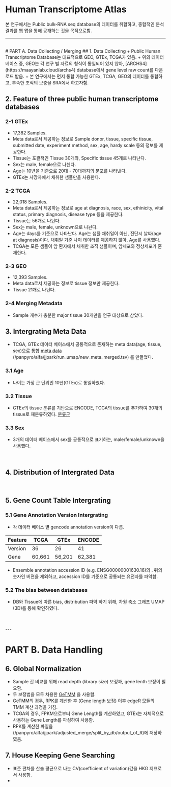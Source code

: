 # Human Transcriptome Atlas
본 연구에서는 Public bulk-RNA seq database의 데이터를 취합하고, 종합적인 분석 결과를 웹 앱을 통해 공개하는 것을 목적으로함.

----

</br>
# PART A. Data Collecting / Merging 
## 1. Data Collecting
+ Public Human Transcriptome Database는 대표적으로 GEO, GTEx, TCGA가 있음.
+ 위의 데이터 베이스 중, GEO는 각 연구 별 자료의 형식이 통일되어 있지 않아, [ARCHS4](https://maayanlab.cloud/archs4) database에서 gene level raw count를 다운로드 받음.
+ 본 연구에서는 먼저 통합 가능한 GTEx, TCGA, GEO의 데이터를 통합하고, 부족한 조직의 보충을 SRA에서 하고자함.

</br>

## 2. Feature of three public human transcriptome databases
### 2-1 GTEx
  + 17,382 Samples.
  + Meta data로서 제공하는 정보로 Sample donor, tissue, specific tissue, submitted date, experiment method, sex, age, hardy scale 등의 정보를 제공한다.
  + Tissue는 포괄적인 Tissue 30개와, Specific tissue 45개로 나타난다.
  + Sex는 male, female으로 나뉜다.
  + Age는 10년을 기준으로 20대 - 70대까지의 분포를 나타낸다.
  + GTEx는 사망자에서 채취한 샘플만을 사용한다.
### 2-2 TCGA
  + 22,018 Samples.
  + Meta data로서 제공하는 정보로 age at diagnosis, race, sex, ethinicity, vital status, primary diagnosis, disease type 등을 제공한다. 
  + Tissue는 56개로 나뉜다.
  + Sex는 male, female, unknown으로 나뉜다.
  + Age는 days를 기준으로 나타난다. Age는 샘플 채취일이 아닌, 진단시 날짜(age at diagnosis)이다. 채취일 기준 나이 데이터를 제공하지 않아, Age를 사용했다.
  + TCGA는 모든 샘플이 암 환자에서 채취한 조직 샘플이며, 암세포와 정상세포가 혼재한다.
### 2-3 GEO
  + 12,393 Samples.
  + Meta data로서 제공하는 정보로 tissue 정보만 제공한다.
  + Tissue 21개로 나뉜다.
### 2-4 Merging Metadata
  + Sample 개수가 충분한 major tissue 30개만을 연구 대상으로 삼았다. 

## 3. Intergrating Meta Data
+ TCGA, GTEx  데이터 베이스에서 공통적으로 존재하는 meta data(age, tissue, sex)으로 통합 [meta data](https://github.com/Park-JungJoon/Human-transcriptome-atlas/blob/main/Supplementary%20data/META_MERGED_COMPLETE.tsv) (/panpyro/alfa/jjpark/run_umap/new_meta_merged.tsv) 를 만들었다.
### 3.1 Age
  + 나이는 가장 큰 단위인 10년(GTEx)로 통일하였다. 
### 3.2 Tissue
  + GTEx의 tissue 분류를 기반으로 ENCODE, TCGA의 tissue를 추가하여 30개의 tissue로 재분류하였다. [분류군](https://github.com/Park-JungJoon/Human-transcriptome-atlas/blob/main/Supplementary%20data/Tissue%20intergrating.txt) 
### 3.3 Sex
  + 3개의 데이터 베이스에서 sex를 공통적으로 표기하는, male/female/unknown을 사용했다.

</br>

## 4. Distribution of Intergrated Data

</br>

## 5. Gene Count Table Intergrating 
### 5.1 Gene Annotation Version Intergrating
  + 각 데이터 베이스 별 gencode annotation version이 다름.

  Feature|TCGA|GTEx|ENCODE
  -|-|-|-
  Version|36|26|41
  Gene|60,661|56,201|62,381
  
 + Ensemble annotation accession ID (e.g. ENSG00000001630.16)의 . 뒤의 숫자인 버젼을 제외하고, accession ID를 기준으로 공통되는 유전자를 파악함.

###  5.2 The bias between databases
  + DB와 Tissue에 따른 bias, distribution 파악 하기 위해, 차원 축소 그래프 UMAP (3D)를 통해 확인하였다.

</br>
</br>
---

# PART B. Data Handling
## 6. Global Normalization
  + Sample 간 비교를 위해 read depth (library size) 보정과, gene lenth 보정이 필요함. 
  + 두 보정법을 모두 차용한 [GeTMM](https://bmcbioinformatics.biomedcentral.com/articles/10.1186/s12859-018-2246-7) 을 사용함.
  + GeTMM의 경우, RPK를 계산한 후 (Gene length 보정) 이후 edgeR 모듈의 TMM 계산 과정을 거침. 
  + TCGA의 경우, FPKM으로부터 Gene Length를 계산하였고, GTEx는 자체적으로 사용하는 Gene Length를 파싱하여 사용함.
+ RPK를 계산한 파일을 (/panpyro/alfa/jjpark/adjusted_merge/split_by_db/output_of_R)에 저장하였음.

## 7. House Keeping Gene Searching 
  + 표준 편차를 산술 평균으로 나눈 CV(coefficient of variation)값을 HKG 지표로서 사용함.
  + 
